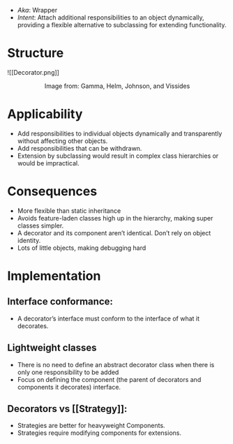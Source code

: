 * *Aka*: Wrapper
* *Intent*: Attach additional responsibilities to an object dynamically, providing a flexible alternative to subclassing for extending functionality.

# Structure
![[Decorator.png]]
<center> Image from: Gamma, Helm, Johnson, and Vissides </center>

# Applicability
* Add responsibilities to individual objects dynamically and transparently without affecting other objects.
* Add responsibilities that can be withdrawn.
* Extension by subclassing would result in complex class hierarchies or would be impractical.

# Consequences
* More flexible than static inheritance
* Avoids feature-laden classes high up in the hierarchy, making super classes simpler.
* A decorator and its component aren’t identical. Don’t rely on object identity.
* Lots of little objects, making debugging hard

# Implementation
## Interface conformance: 
* A decorator’s interface must conform to the interface of what it decorates.

## Lightweight classes
* There is no need to define an abstract decorator class when there is only one responsibility to be added
* Focus on defining the component (the parent of decorators and components it decorates) interface.

## Decorators vs [[Strategy]]:
* Strategies are better for heavyweight Components.
* Strategies require modifying components for extensions.